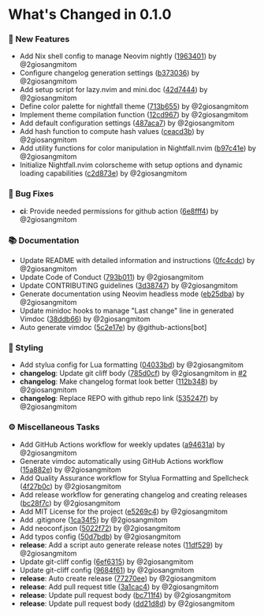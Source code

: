 # What's Changed in 0.1.0

### 🌺 New Features

- Add Nix shell config to manage Neovim nightly ([1963401](https://github.com/2giosangmitom/nightfall.nvim/commit/19634010f8b2250a3c8d9370c82f94a98679c7dd)) by @2giosangmitom
- Configure changelog generation settings ([b373036](https://github.com/2giosangmitom/nightfall.nvim/commit/b37303651099a37ef3419c7d2c5c6c458146e99d)) by @2giosangmitom
- Add setup script for lazy.nvim and mini.doc ([42d7444](https://github.com/2giosangmitom/nightfall.nvim/commit/42d74443eb365d0c624c40fc9e133a9cf376b7cc)) by @2giosangmitom
- Define color palette for nightfall theme ([713b655](https://github.com/2giosangmitom/nightfall.nvim/commit/713b6555ec60b80b72163a57b6ab24579465ab80)) by @2giosangmitom
- Implement theme compilation function ([12cd967](https://github.com/2giosangmitom/nightfall.nvim/commit/12cd9670b0b48f1777f1783eebaf2789aad27f89)) by @2giosangmitom
- Add default configuration settings ([487aca7](https://github.com/2giosangmitom/nightfall.nvim/commit/487aca722ec5cdec8e53210b1ac6e2434e45e8ef)) by @2giosangmitom
- Add hash function to compute hash values ([ceacd3b](https://github.com/2giosangmitom/nightfall.nvim/commit/ceacd3b5b98c3fa8cf3ee632c9a8da9cfd2053c0)) by @2giosangmitom
- Add utility functions for color manipulation in Nightfall.nvim ([b97c41e](https://github.com/2giosangmitom/nightfall.nvim/commit/b97c41e5f54cc5519b81a67438133e49c7df9a4d)) by @2giosangmitom
- Initialize Nightfall.nvim colorscheme with setup options and dynamic loading capabilities ([c2d873e](https://github.com/2giosangmitom/nightfall.nvim/commit/c2d873e4a847b78ad3c9aa15c92da45fcb40aa14)) by @2giosangmitom

### 🐛 Bug Fixes

- **ci**: Provide needed permissions for github action ([6e8fff4](https://github.com/2giosangmitom/nightfall.nvim/commit/6e8fff496f8485ff8f68ca8c3f881783ff93f4fe)) by @2giosangmitom

### 📚 Documentation

- Update README with detailed information and instructions ([0fc4cdc](https://github.com/2giosangmitom/nightfall.nvim/commit/0fc4cdc40cf65d7f2199500faccbde40506d72ab)) by @2giosangmitom
- Update Code of Conduct ([793b011](https://github.com/2giosangmitom/nightfall.nvim/commit/793b011b5d7e39cb69af6863b90d8e8165428552)) by @2giosangmitom
- Update CONTRIBUTING guidelines ([3d38747](https://github.com/2giosangmitom/nightfall.nvim/commit/3d387474a5f91001aad546fd7fa7b210c8e1cefa)) by @2giosangmitom
- Generate documentation using Neovim headless mode ([eb25dba](https://github.com/2giosangmitom/nightfall.nvim/commit/eb25dbab90e182ee91a223d83b4809a5216925cb)) by @2giosangmitom
- Update minidoc hooks to manage "Last change" line in generated Vimdoc ([38ddb66](https://github.com/2giosangmitom/nightfall.nvim/commit/38ddb660f0b456c41ebb0e54cbabbe28e4d47b5f)) by @2giosangmitom
- Auto generate vimdoc ([5c2e17e](https://github.com/2giosangmitom/nightfall.nvim/commit/5c2e17edbd483db49e4b2de062f6469c774bf26b)) by @github-actions[bot]

### 🎨 Styling

- Add stylua config for Lua formatting ([04033bd](https://github.com/2giosangmitom/nightfall.nvim/commit/04033bda9dc3ff76457e1be50c0d2210338b7c98)) by @2giosangmitom
- **changelog**: Update git cliff body ([785d0cf](https://github.com/2giosangmitom/nightfall.nvim/commit/785d0cfe504cdad217a322359ba4a206f57fc3f2)) by @2giosangmitom in [#2](https://github.com/2giosangmitom/nightfall.nvim/pull/2)
- **changelog**: Make changelog format look better ([112b348](https://github.com/2giosangmitom/nightfall.nvim/commit/112b34851c017d90f6da1bdb9a7df1904bdf7e49)) by @2giosangmitom
- **changelog**: Replace REPO with github repo link ([535247f](https://github.com/2giosangmitom/nightfall.nvim/commit/535247f64573f096301736b06b44b71b777d5412)) by @2giosangmitom

### ⚙️ Miscellaneous Tasks

- Add GitHub Actions workflow for weekly updates ([a94631a](https://github.com/2giosangmitom/nightfall.nvim/commit/a94631aa24851ae84e4526b0ea59379a4d4cdf59)) by @2giosangmitom
- Generate vimdoc automatically using GitHub Actions workflow ([15a882e](https://github.com/2giosangmitom/nightfall.nvim/commit/15a882e8c45eec257ffc2753181d02d791165f38)) by @2giosangmitom
- Add Quality Assurance workflow for Stylua Formatting and Spellcheck ([4f27b0c](https://github.com/2giosangmitom/nightfall.nvim/commit/4f27b0ca59c14a7c9f766c35ac49ffd2c11ad2af)) by @2giosangmitom
- Add release workflow for generating changelog and creating releases ([bc28f7c](https://github.com/2giosangmitom/nightfall.nvim/commit/bc28f7c0c9474e07387feb4186be56a0a56bdd8e)) by @2giosangmitom
- Add MIT License for the project ([e5269c4](https://github.com/2giosangmitom/nightfall.nvim/commit/e5269c4c91c32ca1c8eab034344baa21380891ac)) by @2giosangmitom
- Add .gitignore ([1ca34f5](https://github.com/2giosangmitom/nightfall.nvim/commit/1ca34f5a49d223fdc5537d518773e5fe5672fac7)) by @2giosangmitom
- Add neoconf.json ([5022f72](https://github.com/2giosangmitom/nightfall.nvim/commit/5022f723804cfe1d5a58afa2893f7e547b842ccb)) by @2giosangmitom
- Add typos config ([50d7bdb](https://github.com/2giosangmitom/nightfall.nvim/commit/50d7bdbb1ff5e0bf79593fb6282216198bb8bf39)) by @2giosangmitom
- **release**: Add a script auto generate release notes ([11df529](https://github.com/2giosangmitom/nightfall.nvim/commit/11df5290b975d22bf7dfb533269461c17580bc2c)) by @2giosangmitom
- Update git-cliff config ([6ef6315](https://github.com/2giosangmitom/nightfall.nvim/commit/6ef63154ce17fde61c1832dc3f529c9ff79b016f)) by @2giosangmitom
- Update git-cliff config ([9684f61](https://github.com/2giosangmitom/nightfall.nvim/commit/9684f61d9d753b0a20cda16fb6712aa383c07cbf)) by @2giosangmitom
- **release**: Auto create release ([77270ee](https://github.com/2giosangmitom/nightfall.nvim/commit/77270ee03782faea80481725023f268e7baa5a49)) by @2giosangmitom
- **release**: Add pull request title ([3a1cac4](https://github.com/2giosangmitom/nightfall.nvim/commit/3a1cac40c924a90abeda9de70bc30059d3ff64b5)) by @2giosangmitom
- **release**: Update pull request body ([bc711f4](https://github.com/2giosangmitom/nightfall.nvim/commit/bc711f4f6977e10b5919b8e9664a1decd52cd80f)) by @2giosangmitom
- **release**: Update pull request body ([dd21d8d](https://github.com/2giosangmitom/nightfall.nvim/commit/dd21d8d3c874e790e5e639fcfe22aea891f76c2e)) by @2giosangmitom

